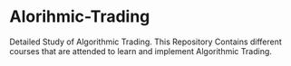 # Alorihmic-Trading
Detailed Study of Algorithmic Trading.
This Repository Contains different courses that are attended to learn and implement Algorithmic Trading.
